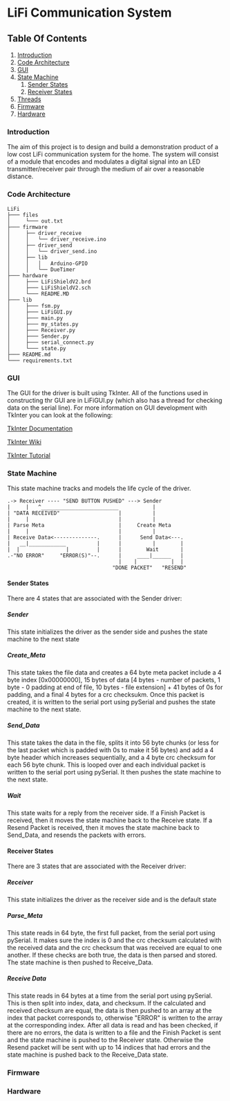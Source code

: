 # LiFi Communication System

## Table Of Contents
1. [Introduction](#introduction)
2. [Code Architecture](#code-architecture)
3. [GUI](#gui)
4. [State Machine](#state-machine)
    1. [Sender States](#sender-states)
    2. [Receiver States](#receiver-states)
5. [Threads](#threads)
6. [Firmware](#firmware)
7. [Hardware](#hardware)

### Introduction
The aim of this project is to design and build a demonstration product of a low cost LiFi communication system for the 
home. The system will consist of a module that encodes and modulates a digital signal into an LED transmitter/receiver 
pair through the medium of air over a reasonable distance.

### Code Architecture
```
LiFi
├─── files
│     └─── out.txt
├─── firmware
│     ├── driver_receive
│     │   └── driver_receive.ino
│     ├── driver_send
│     │   └── driver_send.ino
│     ├── lib
│     │   │   Arduino-GPIO
│     │   └── DueTimer
├─── hardware
│     ├─── LiFiShieldV2.brd
│     ├─── LiFiShieldV2.sch
│     └─── README.MD
├─── lib
│     ├─── fsm.py
│     ├─── LiFiGUI.py
│     ├─── main.py
│     ├─── my_states.py
│     ├─── Receiver.py
│     ├─── Sender.py
│     ├─── serial_connect.py
│     └─── state.py
├─── README.md
└─── requirements.txt
```


### GUI
The GUI for the driver is built using TkInter. All of the functions used in constructing thr GUI are in LiFiGUI.py (which also
has a thread for checking data on the serial line). For more information on GUI development with TkInter you can look at the 
following:

[TkInter Documentation](https://docs.python.org/3/library/tk.html)

[TkInter Wiki](https://wiki.python.org/moin/TkInter)

[TkInter Tutorial](https://likegeeks.com/python-gui-examples-tkinter-tutorial/)


### State Machine

This state machine tracks and models the life cycle of the driver.

```
.-> Receiver ---- "SEND BUTTON PUSHED" ---> Sender
|     |   ^_________________________           |
| "DATA RECEIVED"                   |          |
|     |                             |          |
| Parse Meta                        |     Create Meta
|     |                             |          |
| Receive Data<--------------.      |      Send Data<---.
|   __|____________          |      |          |        |    
|  |               |         |      |        Wait       |
.-"NO ERROR"     "ERROR(S)"--.      |     ____|______   |
                                    |    |           |  |
                                  "DONE PACKET"   "RESEND"
```

#### Sender States
There are 4 states that are associated with the Sender driver:

##### Sender
This state initializes the driver as the sender side and pushes the state machine to the next state

##### Create_Meta
This state takes the file data and creates a 64 byte meta packet include a 4 byte index [0x00000000], 15 bytes of data
[4 bytes - number of packets, 1 byte - 0 padding at end of file, 10 bytes - file extension] + 41 bytes of 0s for 
padding, and a final 4 bytes for a crc checksukm. Once this packet is created, it is written to the serial port using 
pySerial and pushes the state machine to the next state.

##### Send_Data
This state takes the data in the file, splits it into 56 byte chunks (or less for the last packet which is padded with 
0s to make it 56 bytes) and add a 4 byte header which increases sequentially, and a 4 byte crc checksum for each 56 
byte chunk. This is looped over and each individual packet is written to the serial port using pySerial. It then pushes 
the state machine to the next state.

##### Wait
This state waits for a reply from the receiver side. If a Finish Packet is received, then it moves the state machine 
back to the Receive state. If a Resend Packet is received, then it moves the state machine back to Send_Data, and 
resends the packets with errors.


#### Receiver States

There are 3 states that are associated with the Receiver driver:

##### Receiver
This state initializes the driver as the receiver side and is the default state

##### Parse_Meta
This state reads in 64 byte, the first full packet, from the serial port using pySerial. It makes sure the index is 0 
and the crc checksum calculated with the received data and the crc checksum that was received are equal to one another.
If these checks are both true, the data is then parsed and stored. The state machine is then pushed to Receive_Data.

##### Receive Data
This state reads in 64 bytes at a time from the serial port using pySerial. This is then split into index, data, and 
checksum. If the calculated and received checksum are equal, the data is then pushed to an array at the index that 
packet corresponds to, otherwise "ERROR" is written to the array at the corresponding index. After all data is read and
has been checked, if there are no errors, the data is written to a file and the Finish Packet is sent and the state
machine is pushed to the Receiver state. Otherwise the Resend packet will be sent with up to 14 indices that had errors
and the state machine is pushed back to the Receive_Data state.

### Firmware


### Hardware
